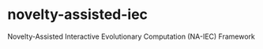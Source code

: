 novelty-assisted-iec
====================

Novelty-Assisted Interactive Evolutionary Computation (NA-IEC) Framework
